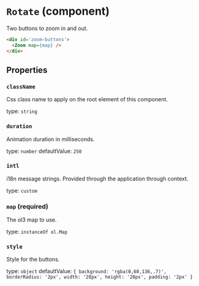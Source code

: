 `Rotate` (component)
====================

Two buttons to zoom in and out.

```html
<div id='zoom-buttons'>
  <Zoom map={map} />
</div>
```

Properties
----------

### `className`

Css class name to apply on the root element of this component.

type: `string`


### `duration`

Animation duration in milliseconds.

type: `number`
defaultValue: `250`


### `intl`

i18n message strings. Provided through the application through context.

type: `custom`


### `map` (required)

The ol3 map to use.

type: `instanceOf ol.Map`


### `style`

Style for the buttons.

type: `object`
defaultValue: `{
  background: 'rgba(0,60,136,.7)',
  borderRadius: '2px',
  width: '28px',
  height: '28px',
  padding: '2px'
}`

